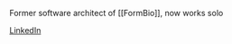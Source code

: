 Former software architect of [[FormBio]], now works solo

[LinkedIn](https://www.linkedin.com/in/etalevich)
